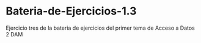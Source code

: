# Bateria-de-Ejercicios-1.3
Ejercicio tres de la bateria de ejercicios del primer tema de Acceso a Datos 2 DAM
